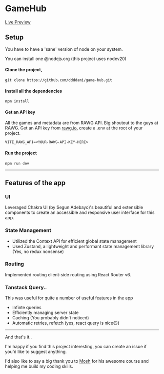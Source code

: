 # GameHub

[Live Preview](https://github.com/ddddami/game-hub)

## Setup

You have to have a 'sane' version of node on your system.

You can install one @nodejs.org (this project uses nodev20)

#### Clone the project,

`git clone https://github.com/ddddami/game-hub.git`

#### Install all the dependencies

`npm install`

#### Get an API key

All the games and metadata are from RAWG API. Big shoutout to the guys at RAWG.
Get an API key from [rawg.io](https://rawg.io/apidocs), create a .env at the root of your project.

`VITE_RAWG_API=<YOUR-RAWG-API-KEY-HERE>`

#### Run the project

`npm run dev`

---

## Features of the app

### UI

Leveraged Chakra UI (by Segun Adebayo)'s beautiful and extensible components to create an accessible and responsive user interface for this app.

### State Management

- Utilized the Context API for efficient global state management
- Used Zustand, a lightweight and performant state management library (Yes, no redux nonsense)

### Routing

Implemented routing client-side routing using React Router v6.

### Tanstack Query..

This was useful for quite a number of useful features in the app

- Infinte queries
- Efficiently managing server state
- Caching (You probably didn't noticed)
- Automatic retries, refetch (yes, react query is nice😉)

---

<p>And that's it..</p>
I'm happy if you find this project interesting, you can create an issue if you'd like to suggest anything.

I'd also like to say a big thank you to [Mosh](https://x.com/moshhamedani) for his awesome course and helping me build my coding skills.

